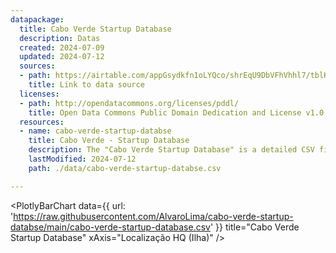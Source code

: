 ```yaml
---
datapackage:
  title: Cabo Verde Startup Database
  description: Datas
  created: 2024-07-09
  updated: 2024-07-12
  sources:
  - path: https://airtable.com/appGsydkfn1oLYQco/shrEqU9DbVFhVhhl7/tblKkPhhqZg8ROraG
    title: Link to data source
  licenses:
  - path: http://opendatacommons.org/licenses/pddl/
    title: Open Data Commons Public Domain Dedication and License v1.0
  resources:
  - name: cabo-verde-startup-databse
    title: Cabo Verde - Startup Database
    description: The "Cabo Verde Startup Database" is a detailed CSV file that showcases the startup ecosystem in Cabo Verde. It includes essential information about various startups, such as their names, headquarters locations, core business areas, websites, descriptions, business models, stages/types, and the powering entity (CVD). This database offers a concise snapshot of the innovative ventures across Cabo Verde's islands, making it a valuable resource for networking, research, and support. 
    lastModified: 2024-07-12
    path: ./data/cabo-verde-startup-databse.csv

---
```



<PlotlyBarChart
  data={{
    url: 'https://raw.githubusercontent.com/AlvaroLima/cabo-verde-startup-databse/main/cabo-verde-startup-database.csv'
  }}
  title="Cabo Verde Startup Database"
  xAxis="Localização HQ (Ilha)"
/>